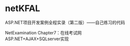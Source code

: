 # netKFAL
ASP.NET项目开发案例全程实录（第二版）——自己练习的代码

NetExamination
Chapter7：在线考试网  
ASP.NET+AJAX+SQLserver实现
